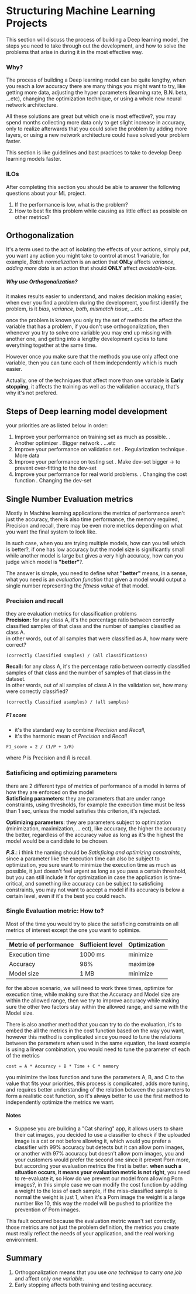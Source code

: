 # Structuring Machine Learning Projects
This section will discuss the process of building a Deep learning model, the steps you need to take through out
the development, and how to solve the problems that arise in during it in the most effective way.  

### Why?
The process of building a Deep learning model can be quite lengthy, when you reach a low accuracy there are many 
things you might want to try, like getting more data, adjusting the hyper parameters (learning rate, B.N. beta, ...etc),
changing the optimization technique, or using a whole new neural network architecture.  

All these solutions are great but which one is most effective?, you may spend months collecting more data only to get
slight increase in accuracy, only to realize afterwards that you could solve the problem by adding more layers, or using
a new network architecture could have solved your problem faster.

This section is like guidelines and bast practices to take to develop Deep learning models faster.

### ILOs
After completing this section you should be able to answer the following questions about your ML project.
1. If the performance is low, what is the problem?
2. How to best fix this problem while causing as little effect as possible on other metrics?


## Orthogonalization
It's a term used to the act of isolating the effects of your actions, simply put, you want any action 
you might take to control at most 1 variable, for example, *Batch normalization* is an action that **ONLy** 
affects *variance*, *adding more data* is an action that should **ONLY** affect *avoidable-bias*.

##### Why use Orthogonalization?
it makes results easier to understand, and makes decision making easier, when ever you find a problem during
the development, you first identify the problem, is it *bias*, *variance*, *both*, *mismatch issue*, ...etc.  

once the problem is known you only try the set of methods the affect the variable that has a problem, 
if you don't use orthogonalization, then whenever you try to solve one variable you may end up missing with
another one, and getting into a lengthy development cycles to tune everything together at the same time.  

However once you make sure that the methods you use only affect one variable, then you can tune each of them 
independently which is much easier.

Actually, one of the techniques that affect more than one variable is **Early stopping**, it affects the training 
as well as the validation accuracy, that's why it's not prefered.

## Steps of Deep learning model development
your priorities are as listed below in order:
1. Improve your performance on training set as much as possible.
    . Another optimizer
    . Bigger network
    . ...etc 
2. Improve your performance on validation set
    . Regularization technique 
    . More data
3. Improve your performance on testing set
    . Make dev-set bigger -> to prevent over-fitting to the dev-set
4. Improve your performance for real world problems.
    . Changing the cost function
    . Changing the dev-set

## Single Number Evaluation metrics
Mostly in Machine learning applications the metrics of performance aren't just the accuracy, there is also
time performance, the memory required, Precision and recall, there may be even more metrics depending on
what you want the final system to look like.

In such case, when you are trying multiple models, how can you tell which is better?, if one has low accuracy but 
the model size is significantly small while another model is large but gives a very high accuracy, how can you 
judge which model is **"better"**?.

The answer is simple, you need to define what **"better"** means, in a sense, what you need is an *evaluation function*
that given a model would output a single number representing the *fitness value* of that model.    

### Precision and recall
they are evaluation metrics for classification problems  
**Precision:** for any class A, it's the percentage ratio between correctly classified samples of that class
and the number of samples classified as class A.  
in other words, out of all samples that were classified as A, how many were correct?   
```
(correctly Classified samples) / (all classifications)
```

**Recall:** for any class A, it's the percentage ratio between correctly classified samples of that class 
and the number of samples of that class in the dataset.  
in other words, out of all samples of class A in the validation set, how many were correctly classified?  
```
(correctly Classified asamples) / (all samples)
```

##### F1 score
- it's the standard way to combine *Precision* and *Recall*, 
- it's the harmonic mean of *Precision* and *Recall*
```
F1_score = 2 / (1/P + 1/R)
```
where *P* is Precision and *R* is recall.

### Satisficing and optimizing parameters
there are 2 different type of metrics of performance of a model in terms of how they are enforced on the model  
**Satisficing parameters**: they are parameters that are under range constraints, using thresholds, for example
the execution time must be less than 1 sec, unless the model satisfies this criterion, it's rejected.

**Optimizing parameters**: they are parameters subject to optimization (minimization, maximization, ... ect), 
like accuracy, the higher the accuracy the better, regardless of the accuracy value as long as it's the highest
the model would be a candidate to be chosen.  

***P.S.***: i think the naming should be *Satisficing and optimizing constraints*, since a parameter like the
execution time can also be subject to optimization, you sure want to minimize the execution time as much as 
possible, it just doesn't feel urgent as long as you pass a certain threshold, but you can still include it
for optimization in case the application is time-critical, and something like accuracy can be subject to satisficing
constraints, you may not want to accept a model if its accuracy is below a certain level, even if it's the best you could 
reach.  

### Single Evaluation metric: How to?
Most of the time you would try to place the satisficing constraints on all metrics of interest except the one you
want to optimize.

| Metric of performance | Sufficient level | Optimization |
|-----------------------|------------------|--------------|
| Execution time        | 1000 ms          | minimize     |
| Accuracy              | 98%              | maximize     |
| Model size            | 1 MB             | minimize     |

for the above scenario, we will need to work three times, optimize for execution time, while making sure that the 
Accuracy and Model size are within the allowed range, then we try to improve accuracy while making sure the other
two factors stay within the allowed range, and same with the Model size.

There is also another method that you can try to do the evaluation, it's to embed the all the metrics in the cost
function based on the way you want, however this method is complicated since you need to tune the relations between
the parameters when used in the same equation, the least example is using a linear combination, you would need
to tune the parameter of each of the metrics
```
cost = A * Accuracy + B * Time + C * memory 
```
you minimize the loss function and tune the parameters A, B, and C to the value that fits your priorities, this
process is complicated, adds more tuning, and requires better understanding of the relation between the parameters
to form a realistic cost function, so it's always better to use the first method to independently optimize the metrics 
we want.   

#### Notes
- Suppose you are building a "Cat sharing" app, it allows users to share their cat images, you decided to use a 
classifier to check if the uploaded image is a cat or not before allowing it, which would you prefer a classifier
with 99% accuracy but detects but it can allow porn images, or another with 97% accuracy but doesn't allow porn images,
you and your customers would prefer the second one since it prevent Porn more, but according your evaluation metrics 
the first is better. **when such a situation occurs, it means your evaluation metric is not right**, you need to 
re-evaluate it, so How do we prevent our model from allowing Porn images?, in this simple case we can modify the
cost function by adding a weight to the loss of each sample, if the miss-classified sample is normal the weight
is just 1, when it's a Porn image the weight is a large number like 10, this way the model will be pushed to prioritize
the prevention of Porn images.  

This fault occurred because the evaluation metric wasn't set correctly, those metrics are not just the problem
definition, the metrics you create must really reflect the needs of your application, and the real working environment.
 
## Summary
1. Orthogonalization means that you use *one technique* to carry *one job* and affect only *one variable*.
2. Early stopping affects both training and testing accuracy.
